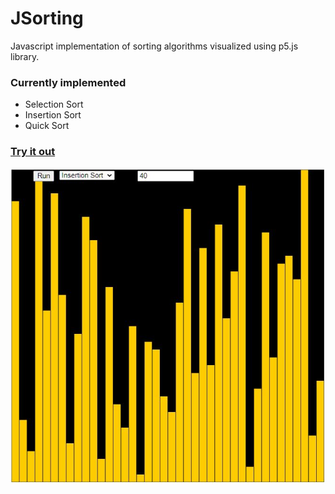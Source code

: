 # JSorting
 Javascript implementation of sorting algorithms visualized using p5.js library.
### Currently implemented
- Selection Sort
- Insertion Sort
- Quick Sort

### [Try it out](https://lucapalumbo.github.io/JSorting/)

![alt text](/img/image1.JPG "Immagine")

